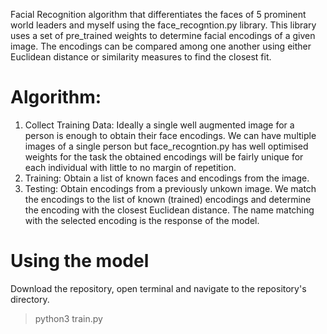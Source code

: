 Facial Recognition algorithm that differentiates the faces of 5 prominent world leaders and myself using the face_recogntion.py library.
This library uses a set of pre_trained weights to determine facial encodings of a given image. The encodings can be compared among one another using either Euclidean distance or similarity measures to find the closest fit.

# Algorithm:
1. Collect Training Data: Ideally a single well augmented image for a person is enough to obtain their face encodings. We can have multiple images of a single person but face_recogntion.py has well optimised weights for the task the obtained encodings will be fairly unique for each individual with little to no margin of repetition.
2. Training: Obtain a list of known faces and encodings from the image.
3. Testing: Obtain encodings from a previously unkown image. We match the encodings to the list of known (trained) encodings and determine the encoding with the closest Euclidean distance. The name matching with the selected encoding is the response of the model.

# Using the model
Download the repository, open terminal and navigate to the repository's directory.
>python3 train.py

